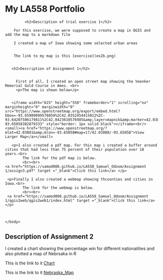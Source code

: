 <!DOCTYPE html>
<html>
    <head>
        <title>Samuel's Open Street Map</title>
    </head>
    <body>
       <h1>My LA558 Portfolio</h1>
        
             <h2>Description of trial exercise 1</h2>
        
        For this exercise, we were supposed to create a map in QGIS and add the map to a markdown file
        
        I created a map of Iowa showing some selected urban areas
        
        
        The link to my map is this [exercise](ex2b.png)
        
        
       <h2>Description of Assignment 1</h2>
         
         
         First of all, I created an open street map showing the Veenker Memorial Gold Course in Ames. <br>
         <p>The map is shown below</p>
      
      
       <iframe width="625" height="550" frameborder="1" scrolling="no" marginheight="0" marginwidth="0" src="https://www.openstreetmap.org/export/embed.html?bbox=-93.65909099578859%2C42.0352454415012%2C-93.64207506179811%2C42.0423610576985&amp;layer=mapnik&amp;marker=42.0388073333032%2C-93.65058302879333" style="border: 1px solid black"></iframe><br/><small><a href="https://www.openstreetmap.org/?mlat=42.03881&amp;mlon=-93.65058#map=17/42.03880/-93.65058">View Larger Map</a></small>
       
       <p>I also created a pdf map. For this map i created a buffer around cities that had less than 75 percent of their population over 18 years.<br>
            The link for the pdf map is below. 
            <br><br>
    <a href="https://samod008.github.io/LA558_Samuel_Odoom/Assignment 1/assign3.pdf" target ="_blank">Click this link</a> </p>
    
     <p>Finally I also created a webmap showing thcounties and cities in Iowa.<br>
            The link for the webmap is below. 
            <br><br>
     <a href="https://samod008.github.io/LA558_Samuel_Odoom/Assignment 1/qgis2web/qgis2web1/index.html" target ="_blank">Click this link</a> </p>
    
    
      
    </body>
</html>

  <h2>Description of Assignment 2</h2>
  
I created a chart showing the percentage win for different nationalities and also plotted a map of Nebrsaka in R

This is the link to it [Chart](Assignment2Chart.jpg)
 


This is the link to it [Nebraska_Map](Nebraskaplot.jpeg)
